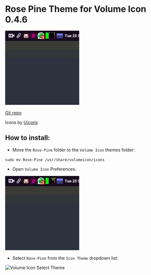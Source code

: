 # Rose Pine Theme for Volume Icon 0.4.6

![Rose Pine Theme](rose-pine-volume-icon.gif)

[Git repo](https://github.com/jdulloa/Rose-Pine-Theme-for-Volume-Icon)

Icons by [Uicons](https://www.flaticon.com/uicons)

## How to install:

* Move the `Rose-Pine` folder to the `Volume Icon` themes folder:

`sudo mv Rose-Pine /usr/share/volumeicon/icons`

* Open `Volume Icon` Preferences:

![Volume Icon Preferences](rose-pine-volume-icon-preferences.gif)

* Select `Rose-Pine` from the `Icon Theme` dropdown list:

![Volume Icon Select Theme](rose-pine-volume-icon-preferences-select.gif)